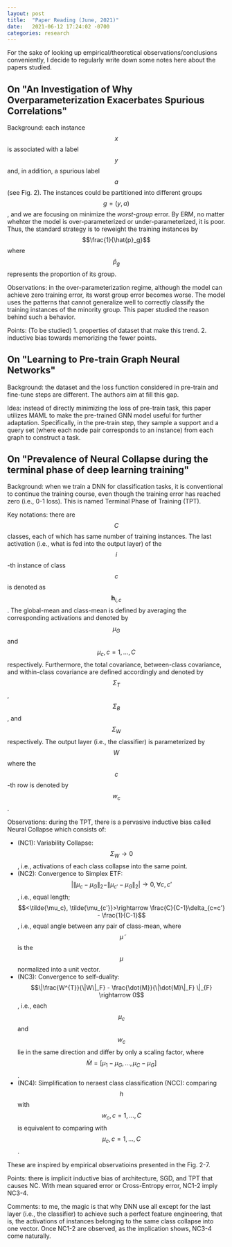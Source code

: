 ```yaml
---
layout: post
title:  "Paper Reading (June, 2021)"
date:   2021-06-12 17:24:02 -0700
categories: research
---
```


For the sake of looking up empirical/theoretical observations/conclusions conveniently, I decide to regularly write down some notes here about the papers studied.

## On "An Investigation of Why Overparameterization Exacerbates Spurious Correlations"
Background: each instance $$x$$ is associated with a label $$y$$ and, in addition, a spurious label $$a$$ (see Fig. 2). The instances could be partitioned into different groups $$g=(y, a)$$, and we are focusing on minimize the *worst-group* error. By ERM, no matter whehter the model is over-parameterized or under-parameterized, it is poor. Thus, the standard strategy is to reweight the training instances by $$\frac{1}{\hat{p}_g}$$ where $$\hat{p}_g$$ represents the proportion of its group.

Observations: in the over-parameterization regime, although the model can achieve zero training error, its worst group error becomes worse. The model uses the patterns that cannot generalize well to correctly classify the training instances of the minority group. This paper studied the reason behind such a behavior.

Points: (To be studied) 1. properties of dataset that make this trend. 2. inductive bias towards memorizing the fewer points.

## On "Learning to Pre-train Graph Neural Networks"
Background: the dataset and the loss function considered in pre-train and fine-tune steps are different. The authors aim at fill this gap.

Idea: instead of directly minimizing the loss of pre-train task, this paper utilizes MAML to make the pre-trained GNN model useful for further adaptation. Specifically, in the pre-train step, they sample a support and a query set (where each node pair corresponds to an instance) from each graph to construct a task.

## On "Prevalence of Neural Collapse during the terminal phase of deep learning training"
Background: when we train a DNN for classification tasks, it is conventional to continue the training course, even though the training error has reached zero (i.e., 0-1 loss). This is named Terminal Phase of Training (TPT).

Key notations: there are $$C$$ classes, each of which has same number of training instances. The last activation (i.e., what is fed into the output layer) of the $$i$$-th instance of class $$c$$ is denoted as $$\mathbf{h}_{i,c}$$. The global-mean and class-mean is defined by averaging the corresponding activations and denoted by $$\mu_{G}$$ and $$\mu_c,c=1,\ldots,C$$ respectively. Furthermore, the total covariance, between-class covariance, and within-class covariance are defined accordingly and denoted by $$\Sigma_T$$, $$\Sigma_B$$, and $$\Sigma_W$$ respectively. The output layer (i.e., the classifier) is parameterized by $$W$$ where the $$c$$-th row is denoted by $$w_c$$.

Observations: during the TPT, there is a pervasive inductive bias called Neural Collapse which consists of:
- (NC1): Variability Collapse: $$\Sigma_W\rightarrow 0$$, i.e., activations of each class collapse into the same point.
- (NC2): Convergence to Simplex ETF: $$ | \|\mu_c - \mu_G \|_2 - \|\mu_{c'} - \mu_G \|_2 | \rightarrow 0,\forall c, c'$$, i.e., equal length; $$<\tilde{\mu_c}, \tilde{\mu_{c'}}>\rightarrow \frac{C}{C-1}\delta_{c=c'} - \frac{1}{C-1}$$, i.e., equal angle between any pair of class-mean, where $$\tilde{\mu}$$ is the $$\mu$$ normalized into a unit vector.
- (NC3): Convergence to self-duality: $$\|\frac{W^{T}}{\|W\|_F} - \frac{\dot{M}}{\|\dot{M}\|_F} \|_{F} \rightarrow 0$$, i.e., each $$\mu_c$$ and $$w_c$$ lie in the same direction and differ by only a scaling factor, where $$\dot{M}=[\mu_1-\mu_G,\ldots,\mu_C-\mu_G]$$.
- (NC4): Simplification to neraest class classification (NCC): comparing $$h$$ with $$w_c,c=1,\ldots,C$$ is equivalent to comparing with $$\mu_c,c=1,\ldots,C$$.

These are inspired by empirical observatioins presented in the Fig. 2-7.

Points: there is implicit inductive bias of architecture, SGD, and TPT that causes NC. With mean squared error or Cross-Entropy error, NC1-2 imply NC3-4.

Comments: to me, the magic is that why DNN use all except for the last layer (i.e., the classifier) to achieve such a perfect feature engineering, that is, the activations of instances belonging to the same class collapse into one vector. Once NC1-2 are observed, as the implication shows, NC3-4 come naturally.
